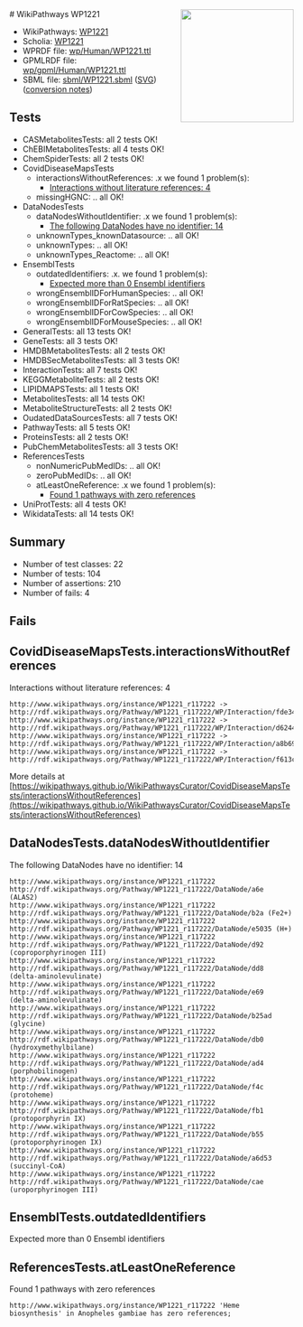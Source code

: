<img style="float: right; width: 200px" src="../logo.png" />
# WikiPathways WP1221

* WikiPathways: [WP1221](https://identifiers.org/wikipathways:WP1221)
* Scholia: [WP1221](https://scholia.toolforge.org/wikipathways/WP1221)
* WPRDF file: [wp/Human/WP1221.ttl](../wp/Human/WP1221.ttl)
* GPMLRDF file: [wp/gpml/Human/WP1221.ttl](../wp/gpml/Human/WP1221.ttl)
* SBML file: [sbml/WP1221.sbml](../sbml/WP1221.sbml) ([SVG](../sbml/WP1221.svg)) ([conversion notes](../sbml/WP1221.txt))

## Tests
* CASMetabolitesTests: all 2 tests OK!
* ChEBIMetabolitesTests: all 4 tests OK!
* ChemSpiderTests: all 2 tests OK!
* CovidDiseaseMapsTests
    * interactionsWithoutReferences: .x we found 1 problem(s):
        * [Interactions without literature references: 4](#2e295932)
    * missingHGNC: .. all OK!
* DataNodesTests
    * dataNodesWithoutIdentifier: .x we found 1 problem(s):
        * [The following DataNodes have no identifier: 14](#8792c494)
    * unknownTypes_knownDatasource: .. all OK!
    * unknownTypes: .. all OK!
    * unknownTypes_Reactome: .. all OK!
* EnsemblTests
    * outdatedIdentifiers: .x. we found 1 problem(s):
        * [Expected more than 0 Ensembl identifiers](#f44398b7)
    * wrongEnsemblIDForHumanSpecies: .. all OK!
    * wrongEnsemblIDForRatSpecies: .. all OK!
    * wrongEnsemblIDForCowSpecies: .. all OK!
    * wrongEnsemblIDForMouseSpecies: .. all OK!
* GeneralTests: all 13 tests OK!
* GeneTests: all 3 tests OK!
* HMDBMetabolitesTests: all 2 tests OK!
* HMDBSecMetabolitesTests: all 3 tests OK!
* InteractionTests: all 7 tests OK!
* KEGGMetaboliteTests: all 2 tests OK!
* LIPIDMAPSTests: all 1 tests OK!
* MetabolitesTests: all 14 tests OK!
* MetaboliteStructureTests: all 2 tests OK!
* OudatedDataSourcesTests: all 7 tests OK!
* PathwayTests: all 5 tests OK!
* ProteinsTests: all 2 tests OK!
* PubChemMetabolitesTests: all 3 tests OK!
* ReferencesTests
    * nonNumericPubMedIDs: .. all OK!
    * zeroPubMedIDs: .. all OK!
    * atLeastOneReference: .x we found 1 problem(s):
        * [Found 1 pathways with zero references](#35eb778e)
* UniProtTests: all 4 tests OK!
* WikidataTests: all 14 tests OK!


## Summary

* Number of test classes: 22
* Number of tests: 104
* Number of assertions: 210
* Number of fails: 4

## Fails

<a name="2e295932" />

## CovidDiseaseMapsTests.interactionsWithoutReferences

Interactions without literature references: 4
```
http://www.wikipathways.org/instance/WP1221_r117222 -> http://rdf.wikipathways.org/Pathway/WP1221_r117222/WP/Interaction/fde34
http://www.wikipathways.org/instance/WP1221_r117222 -> http://rdf.wikipathways.org/Pathway/WP1221_r117222/WP/Interaction/d6244
http://www.wikipathways.org/instance/WP1221_r117222 -> http://rdf.wikipathways.org/Pathway/WP1221_r117222/WP/Interaction/a8b69
http://www.wikipathways.org/instance/WP1221_r117222 -> http://rdf.wikipathways.org/Pathway/WP1221_r117222/WP/Interaction/f613c
```

More details at [https://wikipathways.github.io/WikiPathwaysCurator/CovidDiseaseMapsTests/interactionsWithoutReferences](https://wikipathways.github.io/WikiPathwaysCurator/CovidDiseaseMapsTests/interactionsWithoutReferences)

<a name="8792c494" />

## DataNodesTests.dataNodesWithoutIdentifier

The following DataNodes have no identifier: 14
```
http://www.wikipathways.org/instance/WP1221_r117222 http://rdf.wikipathways.org/Pathway/WP1221_r117222/DataNode/a6e (ALAS2)
http://www.wikipathways.org/instance/WP1221_r117222 http://rdf.wikipathways.org/Pathway/WP1221_r117222/DataNode/b2a (Fe2+)
http://www.wikipathways.org/instance/WP1221_r117222 http://rdf.wikipathways.org/Pathway/WP1221_r117222/DataNode/e5035 (H+)
http://www.wikipathways.org/instance/WP1221_r117222 http://rdf.wikipathways.org/Pathway/WP1221_r117222/DataNode/d92 (coproporphyrinogen III)
http://www.wikipathways.org/instance/WP1221_r117222 http://rdf.wikipathways.org/Pathway/WP1221_r117222/DataNode/dd8 (delta-aminolevulinate)
http://www.wikipathways.org/instance/WP1221_r117222 http://rdf.wikipathways.org/Pathway/WP1221_r117222/DataNode/e69 (delta-aminolevulinate)
http://www.wikipathways.org/instance/WP1221_r117222 http://rdf.wikipathways.org/Pathway/WP1221_r117222/DataNode/b25ad (glycine)
http://www.wikipathways.org/instance/WP1221_r117222 http://rdf.wikipathways.org/Pathway/WP1221_r117222/DataNode/db0 (hydroxymethylbilane)
http://www.wikipathways.org/instance/WP1221_r117222 http://rdf.wikipathways.org/Pathway/WP1221_r117222/DataNode/ad4 (porphobilinogen)
http://www.wikipathways.org/instance/WP1221_r117222 http://rdf.wikipathways.org/Pathway/WP1221_r117222/DataNode/f4c (protoheme)
http://www.wikipathways.org/instance/WP1221_r117222 http://rdf.wikipathways.org/Pathway/WP1221_r117222/DataNode/fb1 (protoporphyrin IX)
http://www.wikipathways.org/instance/WP1221_r117222 http://rdf.wikipathways.org/Pathway/WP1221_r117222/DataNode/b55 (protoporphyrinogen IX)
http://www.wikipathways.org/instance/WP1221_r117222 http://rdf.wikipathways.org/Pathway/WP1221_r117222/DataNode/a6d53 (succinyl-CoA)
http://www.wikipathways.org/instance/WP1221_r117222 http://rdf.wikipathways.org/Pathway/WP1221_r117222/DataNode/cae (uroporphyrinogen III)
```

<a name="f44398b7" />

## EnsemblTests.outdatedIdentifiers

Expected more than 0 Ensembl identifiers
<a name="35eb778e" />

## ReferencesTests.atLeastOneReference

Found 1 pathways with zero references
```
http://www.wikipathways.org/instance/WP1221_r117222 'Heme biosynthesis' in Anopheles gambiae has zero references; 
```

